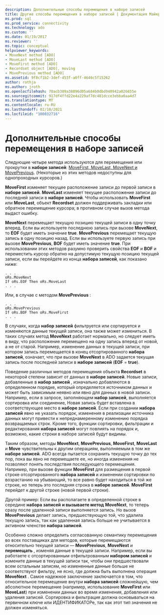 ```yaml
---
description: Дополнительные способы перемещения в наборе записей
title: Другие способы перемещения в наборе записей | Документация Майкрософт
ms.prod: sql
ms.prod_service: connectivity
ms.technology: ado
ms.custom: ''
ms.date: 01/19/2017
ms.reviewer: ''
ms.topic: conceptual
helpviewer_keywords:
- MoveNext method [ADO]
- MoveLast method [ADO]
- MoveFirst method [ADO]
- Recordset object [ADO], moving
- MovePrevious method [ADO]
ms.assetid: 9f8cf1b2-3def-453f-a0ff-4646c5f15262
author: rothja
ms.author: jroth
ms.openlocfilehash: 78acb389a38896d05a684b0dbd940942a026655e
ms.sourcegitcommit: 917df4ffd22e4a229af7dc481dcce3ebba0aa4d7
ms.translationtype: MT
ms.contentlocale: ru-RU
ms.lasthandoff: 02/10/2021
ms.locfileid: "100032716"
---
```

# <a name="more-ways-to-move-in-a-recordset"></a>Дополнительные способы перемещения в наборе записей
Следующие четыре метода используются для перемещения или прокрутки в **наборе записей**: [MoveFirst, MoveLast, MoveNext и MovePrevious](../../reference/ado-api/movefirst-movelast-movenext-and-moveprevious-methods-ado.md). (Некоторые из этих методов недоступны для однопроходных курсоров.)  
  
 **MoveFirst** изменяет текущее расположение записи до первой записи в **наборе записей**. **MoveLast** изменяет текущее расположение записи до последней записи в **наборе записей**. Чтобы использовать **MoveFirst** или **MoveLast**, объект **Recordset** должен поддерживать закладки или обратное перемещение курсора; в противном случае вызов метода выдаст ошибку.  
  
 **MoveNext** перемещает текущую позицию текущей записи в одну точку вперед. Если вы используете последнюю запись при вызове **MoveNext**, то **EOF** будет иметь значение **true**. **MovePrevious** перемещает текущую запись в одну позицию назад. Если вы используете первую запись при вызове **MovePrevious**, **BOF** будет иметь значение **true**. При использовании этих методов разумно проверить свойства **EOF** и **BOF** и переместить курсор обратно на допустимую текущую позицию текущей записи, если вы перейдете из конца **набора записей**, как показано ниже:  
  
```  
. . .  
oRs.MoveNext  
If oRs.EOF Then oRs.MoveLast  
. . .   
```  
  
 Или, в случае с методом **MovePrevious** :  
  
```  
. . .   
oRs.MovePrevious  
If oRs.BOF Then oRs.MoveFirst  
. . .  
```  
  
 В случаях, когда **набор записей** фильтруется или сортируется и изменяются данные текущей записи, она также может измениться. В таких случаях метод **MoveNext** работает нормально, но следует иметь в виду, что расположение перемещено на одну запись вперед от новой, а не от старой. Например, изменение данных в текущей записи, при котором запись перемещается в конец отсортированного **набора записей**, означает, что при вызове **MoveNext** в ADO задается текущая запись после последней записи в **наборе записей** (**EOF**  =  **true**).  
  
 Поведение различных методов перемещения объекта **Recordset** в некоторой степени зависит от данных в **наборе записей**. Новые записи, добавленные в **набор записей** , изначально добавляются в определенном порядке, который определяется источником данных и может быть зависимым неявно или явно для данных в новой записи. Например, если в запросе, заполняющем **набор записей**, выполняется сортировка или соединение, Новая запись будет вставлена в соответствующее место в **наборе записей**. Если при создании **набора записей** явно не указать порядок, изменения в реализации источника данных могут привести к непреднамеренному изменению порядка возвращаемых строк. Кроме того, функции сортировки, фильтрации и редактирования **набора записей** могут повлиять на порядок и, возможно, какие строки в наборе записей будут видимы.  
  
 Таким образом, методы **MoveNext**, **MovePrevious**, **MoveFirst**, **MoveLast** и **Move** чувствительны к другим операциям, выполняемым в том же **наборе записей**. ADO всегда пытается сохранить текущую точку до тех пор, пока вы явно не перемещаете ее, но иногда изменения не позволяют понять последствия последующего перемещения. Например, при вызове функции **MoveFirst** для размещения в первой строке отсортированного **набора записей** и изменении сортировки по возрастанию на убывающий, то все равно будет находиться в той же строке, но теперь это последняя строка в **наборе записей**. **MoveFirst** перейдет к другой строке (новой первой строки).  
  
 Другой пример: Если вы располагаете в определенной строке в середине **набора записей** **и вызываете метод** **MoveNext**, то теперь сразу после удаленной записи выполняется запись. Но вызов **MovePrevious** делает запись, предшествующую той, что удалила текущую запись, так как удаленная запись больше не учитывается в активном членстве **набора записей**.  
  
 Особенно сложно определить согласованную семантику перемещения во всех поставщиках для методов, которые перемещаются относительно текущей записи — **MovePrevious**, **MoveNext** и **перемещать** , изменяя данные в текущей записи. Например, если вы работаете с отсортированным отфильтрованным **набором записей** и измените данные в текущей записи так, чтобы они предшествовали всем остальным записям, но измененные данные больше не соответствуют фильтру, не ясно, где должна быть выполнена операция **MoveNext** . Самое надежное заключение заключается в том, что относительное перемещение внутри **набора записей** сложнейшую, чем абсолютное перемещение (например, использование **MoveFirst** или **MoveLast**) при изменении данных во время изменения, добавления или удаления записей. Сортировка и фильтрация должна основываться на первичном ключе или ИДЕНТИФИКАТОРе, так как этот тип значения не должен изменяться.